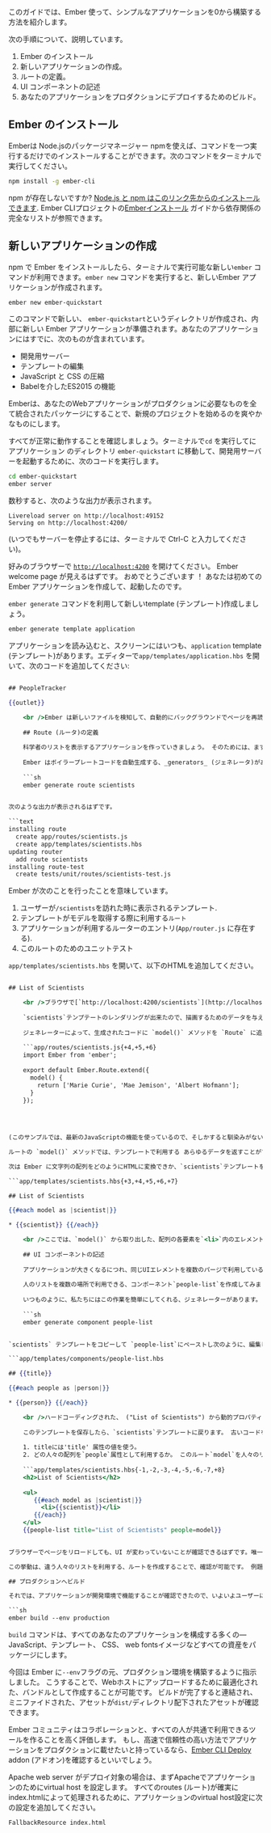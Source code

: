 このガイドでは、Ember 使って、シンプルなアプリケーションを0から構築する方法を紹介します。

次の手順について、説明しています。

  1. Ember のインストール
  2. 新しいアプリケーションの作成。
  3. ルートの定義。
  4. UI コンポーネントの記述
  5. あなたのアプリケーションをプロダクションにデプロイするためのビルド。

## Ember のインストール

Emberは Node.jsのパッケージマネージャー npmを使えば、コマンドを一つ実行するだけでのインストールすることができます。次のコマンドをターミナルで実行してください。

```sh
npm install -g ember-cli
```

npm が存在しないですか? [Node.js と npm はこのリンク先からのインストールできます](https://docs.npmjs.com/getting-started/installing-node). Ember CLIプロジェクトの[Emberインストール](https://guides.emberjs.com/v2.7.0/getting-started/) ガイドから依存関係の完全なリストが参照できます。

## 新しいアプリケーションの作成

npm で Ember をインストールしたら、ターミナルで実行可能な新しい`ember` コマンドが利用できます。`ember new` コマンドを実行すると、新しいEmber アプリケーションが作成されます。

```sh
ember new ember-quickstart
```

このコマンドで新しい、 `ember-quickstart`というディレクトリが作成され、内部に新しい Ember アプリケーションが準備されます。あなたのアプリケーションにはすでに、次のものが含まれています。

* 開発用サーバー
* テンプレートの編集
* JavaScript と CSS の圧縮
* Babelを介したES2015 の機能

Emberは、あなたのWebアプリケーションがプロダクションに必要なものを全て統合されたパッケージにすることで、新規のプロジェクトを始めるのを爽やかなものにします。

すべてが正常に動作することを確認しましょう。ターミナルで`cd` を実行してにアプリケーション のディレクトリ `ember-quickstart` に移動して、開発用サーバーを起動するために、次のコードを実行します。

```sh
cd ember-quickstart
ember server
```

数秒すると、次のような出力が表示されます。

```text
Livereload server on http://localhost:49152
Serving on http://localhost:4200/
```

(いつでもサーバーを停止するには、ターミナルで Ctrl-C と入力してください)。

好みのブラウザーで [`http://localhost:4200`](http://localhost:4200) を開けてください。 Ember welcome page が見えるはずです。 おめでとうございます ！ あなたは初めての Ember アプリケーションを作成して、起動したのです。

`ember generate` コマンドを利用して新しいtemplate (テンプレート)作成しましょう。

```sh
ember generate template application
```

アプリケーションを読み込むと、スクリーンにはいつも、`application` template (テンプレート)があります。エディターで`app/templates/application.hbs` を開いて、次のコードを追加してください:

```app/templates/application.hbs 

## PeopleTracker

{{outlet}}

    <br />Ember は新しいファイルを検知して、自動的にバックグラウンドでページを再読み込んだはずです。 welcome pageが"PeopleTracker"に置き換わったのが確認できるはずです。
    
    ## Route (ルータ)の定義
    
    科学者のリストを表示するアプリケーションを作っていきましょう。 そのためには、まず、route (ルート)を作成する必要があります。 当面は、ルートはアプリケーションを構成する別のページとしての考えるといいでしょう。
    
    Ember はボイラープレートコードを自動生成する、_generators_ (ジェネレータ)があります。 To generate a route, type this in your terminal:
    
    ```sh
    ember generate route scientists
    

次のような出力が表示されるはずです。

```text
installing route
  create app/routes/scientists.js
  create app/templates/scientists.hbs
updating router
  add route scientists
installing route-test
  create tests/unit/routes/scientists-test.js
```

Ember が次のことを行ったことを意味しています。

  1. ユーザーが`/scientists`を訪れた時に表示されるテンプレート.
  2. テンプレートがモデルを取得する際に利用する`ルート`
  3. アプリケーションが利用するルーターのエントリ(`App/router.js` に存在する).
  4. このルートのためのユニットテスト

`app/templates/scientists.hbs` を開いて、以下のHTMLを追加してください。

```app/templates/scientists.hbs 

## List of Scientists

    <br />ブラウザで[`http://localhost:4200/scientists`](http://localhost:4200/scientists)を開けてください。 `application.hbs`の`<h2>`直下に、`scientists.hbs`テンプレートに追加した、`<h2>`が確認できるはずです。
    
    `scientists`テンプテートのレンダリングが出来たので、描画するためのデータを与えましょう。 そのために、`app/routes/scientists.js`を編集してルートのための_model_を特定します。
    
    ジェネレーターによって、生成されたコードに `model()` メソッドを `Route` に追加します。
    
    ```app/routes/scientists.js{+4,+5,+6}
    import Ember from 'ember';
    
    export default Ember.Route.extend({
      model() {
        return ['Marie Curie', 'Mae Jemison', 'Albert Hofmann'];
      }
    });
    
    
    

(このサンプルでは、最新のJavaScriptの機能を使っているので、そしかすると馴染みがないかもしれません、 [JavaScript の最新の機能の概要](https://ponyfoo.com/articles/es6) からもっと情報を得ることができます。.)

ルートの `model()` メソッドでは、テンプレートで利用する あらゆるデータを返すことができます。 非同期でデータを取得したい場合`model()` メソッドは、[JavaScript Promises](https://developer.mozilla.org/en-US/docs/Web/JavaScript/Reference/Global_Objects/Promise)をサポートするあらゆるライブラリーを利用することが可能です。.

次は Ember に文字列の配列をどのようにHTMLに変換できか、`scientists`テンプレートを開いて、Handlebarsコードを追加することで、配列をを出力できるよう指示しましょう。

```app/templates/scientists.hbs{+3,+4,+5,+6,+7} 

## List of Scientists

{{#each model as |scientist|}} 

* {{scientist}} {{/each}} 

    <br />ここでは、`model()` から取り出した、配列の各要素を`<li>`内のエレメントとして、出力するために`each`ヘルバーを使っています。
    
    ## UI コンポーネントの記述
    
    アプリケーションが大きくなるにつれ、同じUIエレメントを複数のパージで利用していることに気がつくでしょう ( あるいは、同一のページで複数回使っているということもあるでしょう)、Ember は再利用可能なコンポーネントにリファクタリングすることを、簡単にしています。
    
    人のリストを複数の場所で利用できる、コンポーネント`people-list`を作成してみましょう。
    
    いつものように、私たちにはこの作業を簡単にしてくれる、ジェネレーターがあります。 次のように入力して、新しいコンポーネントを作ります。
    
    ```sh 
    ember generate component people-list
    

`scientists` テンプレートをコピーして `people-list`にペーストし次のように、編集します。

```app/templates/components/people-list.hbs 

## {{title}}

{{#each people as |person|}} 

* {{person}} {{/each}} 

    <br />ハードコーディングされた、 ("List of Scientists") から動的プロパティ (`{{title}}`) に変更していることに注意してください。 また、それまで利用していた`scientist`をもっと一般化された、`person`に名称を変更しています。
    
    このテンプレートを保存したら、`scientists`テンプレートに戻ります。 古いコードを全て、新しくコンポーネント化したコードと置き換えます。 コンポーネントはHTMLタグのように見えるが、ブラケット(`<tag>`) の代わりに、(`{{component}}`)のように二重の中括弧-ダブルカリーブレースを利用している。 コンポーネントに次の指示を与える。
    
    1. titleには'title' 属性の値を使う。
    2. どの人々の配列を`people`属性として利用するか。 このルート`model`を人々のリストとして提供します。
    
    ```app/templates/scientists.hbs{-1,-2,-3,-4,-5,-6,-7,+8} 
    <h2>List of Scientists</h2> 
    
    <ul>
       {{#each model as |scientist|}}
         <li>{{scientist}}</li>
       {{/each}} 
    </ul> 
    {{people-list title="List of Scientists" people=model}}
    

ブラウザーでページをリロードしても、UI が変わっていないことが確認できるはずです。唯一の違いは、コンポーネント化リストにしたことにより、より再利用が可能で保守性の高いやバージョン利用していることです。

この挙動は、違う人々のリストを利用する、ルートを作成することで、確認が可能です。 例題として、著名なプログラマを表示する`programmers`ルートを作成することができます。 `people-list`コンポーネントを利用することで、例題をほぼコードを書かずに解くことができるでしょう。

## プロダクションへビルド

それでは、アプリケーションが開発環境で機能することが確認できたので、いよいよユーザーに向けて、デプロイする時がきました。そのためには次のコマンドを実行してください。

```sh
ember build --env production
```

`build` コマンドは、すべてのあなたのアプリケーションを構成する多くの&mdash;JavaScript、テンプレート、 CSS、 web fontsイメージなどすべての資産をパッケージにします。

今回は Ember に`--env`フラグの元、プロダクション環境を構築するように指示しました。 こうすることで、Webホストにアップロードするために最適化された、バンドルとして作成することが可能です。 ビルドが完了すると連結され、ミニファイドされた、アセットが`dist/`ディレクトリ配下されたアセットが確認できます。

Ember コミュニティはコラボレーションと、すべての人が共通で利用できるツールを作ることを高く評価します。 もし、高速で信頼性の高い方法でアプリケーションをプロダクションに載せたいと持っているなら、[Ember CLI Deploy](http://ember-cli-deploy.com/) addon (アドオン)を確認するといいでしょう。

Apache web server がデプロイ対象の場合は、まずApacheでアプリケーションのためにvirtual host を設定します。 すべてのroutes (ルート)が確実にindex.htmlによって処理されるために、アプリケーションのvirtual host設定に次の設定を追加してください。

    FallbackResource index.html